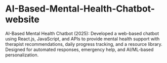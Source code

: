 # AI-Based-Mental-Health-Chatbot-website
AI-Based Mental Health Chatbot (2025): Developed a web-based chatbot using React.js, JavaScript, and APIs to provide mental health support with therapist recommendations, daily progress tracking, and a resource library. Designed for automated responses, emergency help, and AI/ML-based personalization.
